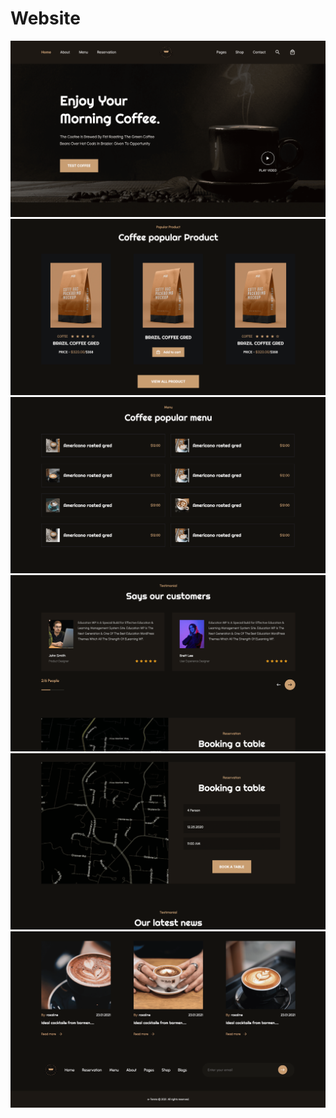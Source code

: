# Website
<img src="./img/Screen1.png" alt="screen1">
<img src="./img/Screen2.png" alt="screen2">
<img src="./img/Screen3.png" alt="screen3">
<img src="./img/Screen4.png" alt="screen4">
<img src="./img/Screen5.png" alt="screen5">
<img src="./img/Screen6.png" alt="screen6">